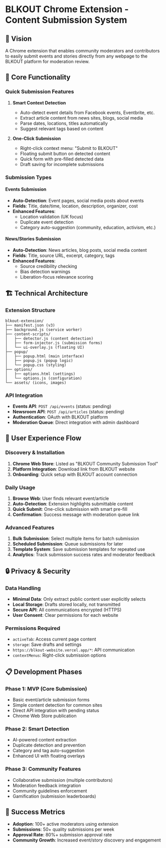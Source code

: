 # BLKOUT Chrome Extension - Content Submission System

## 🎯 Vision
A Chrome extension that enables community moderators and contributors to easily submit events and stories directly from any webpage to the BLKOUT platform for moderation review.

## 🔧 Core Functionality

### Quick Submission Features
1. **Smart Context Detection**
   - Auto-detect event details from Facebook events, Eventbrite, etc.
   - Extract article content from news sites, blogs, social media
   - Parse dates, locations, titles automatically
   - Suggest relevant tags based on content

2. **One-Click Submission**
   - Right-click context menu: "Submit to BLKOUT"
   - Floating submit button on detected content
   - Quick form with pre-filled detected data
   - Draft saving for incomplete submissions

### Submission Types

#### Events Submission
- **Auto-Detection**: Event pages, social media posts about events
- **Fields**: Title, date/time, location, description, organizer, cost
- **Enhanced Features**: 
  - Location validation (UK focus)
  - Duplicate event detection
  - Category auto-suggestion (community, education, activism, etc.)

#### News/Stories Submission  
- **Auto-Detection**: News articles, blog posts, social media content
- **Fields**: Title, source URL, excerpt, category, tags
- **Enhanced Features**:
  - Source credibility checking
  - Bias detection warnings
  - Liberation-focus relevance scoring

## 🏗 Technical Architecture

### Extension Structure
```
blkout-extension/
├── manifest.json (v3)
├── background.js (service worker)
├── content-scripts/
│   ├── detector.js (content detection)
│   ├── form-injector.js (submission forms)
│   └── ui-overlay.js (floating UI)
├── popup/
│   ├── popup.html (main interface)
│   ├── popup.js (popup logic)
│   └── popup.css (styling)
├── options/
│   ├── options.html (settings)
│   └── options.js (configuration)
└── assets/ (icons, images)
```

### API Integration
- **Events API**: `POST /api/events` (status: pending)
- **Newsroom API**: `POST /api/articles` (status: pending) 
- **Authentication**: OAuth with BLKOUT platform
- **Moderation Queue**: Direct integration with admin dashboard

## 🎨 User Experience Flow

### Discovery & Installation
1. **Chrome Web Store**: Listed as "BLKOUT Community Submission Tool"
2. **Platform Integration**: Download link from BLKOUT website
3. **Onboarding**: Quick setup with BLKOUT account connection

### Daily Usage
1. **Browse Web**: User finds relevant event/article
2. **Auto-Detection**: Extension highlights submittable content
3. **Quick Submit**: One-click submission with smart pre-fill
4. **Confirmation**: Success message with moderation queue link

### Advanced Features
1. **Bulk Submission**: Select multiple items for batch submission
2. **Scheduled Submission**: Queue submissions for later
3. **Template System**: Save submission templates for repeated use
4. **Analytics**: Track submission success rates and moderator feedback

## 🔒 Privacy & Security

### Data Handling
- **Minimal Data**: Only extract public content user explicitly selects
- **Local Storage**: Drafts stored locally, not transmitted
- **Secure API**: All communications encrypted (HTTPS)
- **User Consent**: Clear permissions for each website

### Permissions Required
- `activeTab`: Access current page content
- `storage`: Save drafts and settings
- `https://blkout-website.vercel.app/*`: API communication
- `contextMenus`: Right-click submission options

## 📋 Development Phases

### Phase 1: MVP (Core Submission)
- Basic event/article submission forms
- Simple content detection for common sites
- Direct API integration with pending status
- Chrome Web Store publication

### Phase 2: Smart Detection
- AI-powered content extraction
- Duplicate detection and prevention
- Category and tag auto-suggestion
- Enhanced UI with floating overlays

### Phase 3: Community Features
- Collaborative submission (multiple contributors)
- Moderation feedback integration
- Community guidelines enforcement
- Gamification (submission leaderboards)

## 🎯 Success Metrics
- **Adoption**: 100+ active moderators using extension
- **Submissions**: 50+ quality submissions per week
- **Approval Rate**: 80%+ submission approval rate
- **Community Growth**: Increased event/story discovery and engagement
